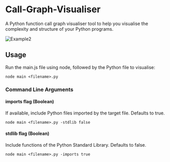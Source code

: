 # Call-Graph-Visualiser

A Python function call graph visualiser tool to help you visualise the complexity and structure of your Python programs.

![Example2](https://user-images.githubusercontent.com/41476809/139538596-ed31f372-2c31-4e9a-9bb1-871411bb8a8a.png)

## Usage
Run the main.js file using node, followed by the Python file to visualise:

    node main <filename>.py

### Command Line Arguments

#### imports flag (Boolean)
If available, include Python files imported by the target file. Defaults to true.

    node main <filename>.py -stdlib false

#### stdlib flag (Boolean)
Include functions of the Python Standard Library. Defaults to false.

    node main <filename>.py -imports true
